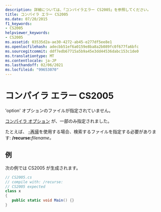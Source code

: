```yaml
---
description: 詳細については、「コンパイラエラー CS2005」を参照してください。
title: コンパイラ エラー CS2005
ms.date: 07/20/2015
f1_keywords:
- CS2005
helpviewer_keywords:
- CS2005
ms.assetid: 03535d2a-ae30-4272-ab45-e277df5ee8e1
ms.openlocfilehash: adecbb51ef6a0159e8ba8a2b089fc0f677fa6bfc
ms.sourcegitcommit: ddf7edb67715a5b9a45e3dd44536dabc153c1de0
ms.translationtype: MT
ms.contentlocale: ja-JP
ms.lasthandoff: 02/06/2021
ms.locfileid: "99653070"
---
```

# <a name="compiler-error-cs2005"></a>コンパイラ エラー CS2005

'option' オプションのファイルが指定されていません。  
  
 [コンパイラ オプション](../language-reference/compiler-options/index.md) が、一部のみ指定されました。  
  
 たとえば、 [-再帰](../language-reference/compiler-options/recurse-compiler-option.md)を使用する場合、検索するファイルを指定する必要があります: **/recurse:**_filename_*_。_*  
  
## <a name="example"></a>例  

 次の例では CS2005 が生成されます。  
  
```csharp  
// CS2005.cs  
// compile with: /recurse:  
// CS2005 expected  
class x  
{  
   public static void Main() {}  
}  
```
